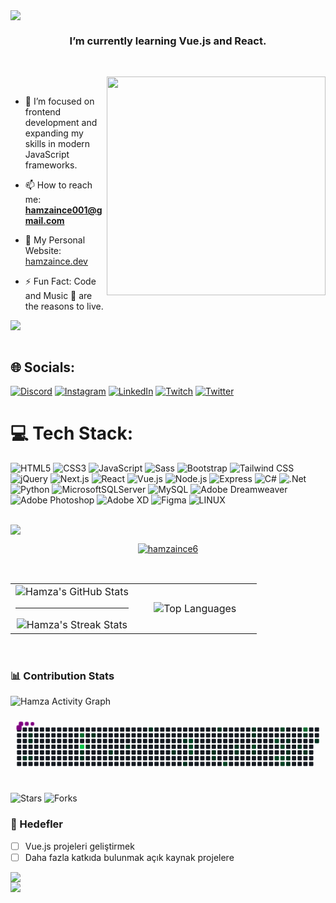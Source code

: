 <img src="https://capsule-render.vercel.app/api?type=waving&color=gradient&text=Hello!&height=100&section=header"/>
<h3 align="center">I’m currently learning Vue.js and React.</h3>

<br>

<p><img align="right" style="height:350px;" src="https://octodex.github.com/images/daftpunktocat-guy.gif" alt="" /></p>

<br>

- 🌱 I’m focused on frontend development and expanding my skills in modern JavaScript frameworks.
  
- 📫 How to reach me: **hamzaince001@gmail.com**

- 🚀 My Personal Website: [hamzaince.dev](https://hamzaince.dev/)

- ⚡ Fun Fact: Code and Music 🎵 are the reasons to live.

<a href="https://visitcount.itsvg.in">
  <img src="https://visitcount.itsvg.in/api?id=hamzaince6&label=Profile%20Views&color=0&pretty=false" />
</a>

<br>

<br>

## 🌐 Socials:
[![Discord](https://img.shields.io/badge/Discord-%237289DA.svg?logo=discord&logoColor=white)](https://discord.gg/AMCH3Fna2N) [![Instagram](https://img.shields.io/badge/Instagram-%23E4405F.svg?logo=Instagram&logoColor=white)](https://www.instagram.com/hamza.ince6/?hl=tr) [![LinkedIn](https://img.shields.io/badge/LinkedIn-%230077B5.svg?logo=linkedin&logoColor=white)](https://www.linkedin.com/in/hamzaince/) [![Twitch](https://img.shields.io/badge/Twitch-%239146FF.svg?logo=Twitch&logoColor=white)](https://www.twitch.tv/hamzaince6) [![Twitter](https://img.shields.io/badge/Twitter-%231DA1F2.svg?logo=Twitter&logoColor=white)](https://twitter.com/Hamza__ince) 
<br>

# 💻 Tech Stack:

![HTML5](https://img.shields.io/badge/html5-%23E34F26.svg?style=for-the-badge&logo=html5&logoColor=white) 
![CSS3](https://img.shields.io/badge/css3-%231572B6.svg?style=for-the-badge&logo=css3&logoColor=white) 
![JavaScript](https://img.shields.io/badge/javascript-%23323330.svg?style=for-the-badge&logo=javascript&logoColor=%23F7DF1E) 
![Sass](https://img.shields.io/badge/Sass-%23CC6699.svg?style=for-the-badge&logo=sass&logoColor=white)
![Bootstrap](https://img.shields.io/badge/bootstrap-%23563D7C.svg?style=for-the-badge&logo=bootstrap&logoColor=white) 
![Tailwind CSS](https://img.shields.io/badge/Tailwind%20CSS-06B6D4?style=for-the-badge&logo=tailwind-css&logoColor=white)
![jQuery](https://img.shields.io/badge/jQuery-0769AD?style=for-the-badge&logo=jquery&logoColor=white)
![Next.js](https://img.shields.io/badge/Next.js-000000?style=for-the-badge&logo=next.js&logoColor=white)
![React](https://img.shields.io/badge/React-20232A?style=for-the-badge&logo=react&logoColor=61DAFB) 
![Vue.js](https://img.shields.io/badge/vue.js-4FC08D?style=for-the-badge&logo=vue.js&logoColor=white) 
![Node.js](https://img.shields.io/badge/node.js-339933.svg?style=for-the-badge&logo=node.js&logoColor=white) 
![Express](https://img.shields.io/badge/Express-000000.svg?style=for-the-badge&logo=express&logoColor=white) 
![C#](https://img.shields.io/badge/c%23-%23239120.svg?style=for-the-badge&logo=c-sharp&logoColor=white) 
![.Net](https://img.shields.io/badge/.NET-5C2D91?style=for-the-badge&logo=.net&logoColor=white) 
![Python](https://img.shields.io/badge/python-3670A0?style=for-the-badge&logo=python&logoColor=ffdd54) 
![MicrosoftSQLServer](https://img.shields.io/badge/Microsoft%20SQL%20Server-CC2927?style=for-the-badge&logo=microsoft%20sql%20server&logoColor=white) 
![MySQL](https://img.shields.io/badge/mysql-%2300f.svg?style=for-the-badge&logo=mysql&logoColor=white) 
![Adobe Dreamweaver](https://img.shields.io/badge/Adobe%20Dreamweaver-FF61F6.svg?style=for-the-badge&logo=Adobe%20Dreamweaver&logoColor=white) 
![Adobe Photoshop](https://img.shields.io/badge/adobephotoshop-%2331A8FF.svg?style=for-the-badge&logo=adobephotoshop&logoColor=white) 
![Adobe XD](https://img.shields.io/badge/Adobe%20XD-470137?style=for-the-badge&logo=Adobe%20XD&logoColor=#FF61F6) 
![Figma](https://img.shields.io/badge/figma-%23F24E1E.svg?style=for-the-badge&logo=figma&logoColor=white) 
![LINUX](https://img.shields.io/badge/Linux-FCC624?style=for-the-badge&logo=linux&logoColor=black) 

<br>

<img src="https://user-images.githubusercontent.com/73097560/115834477-dbab4500-a447-11eb-908a-139a6edaec5c.gif"> 

<p align="center"> 
  <a href="https://github.com/ryo-ma/github-profile-trophy">
    <img src="https://github-profile-trophy.vercel.app/?username=hamzaince6&row=1&theme=radical" alt="hamzaince6" />
  </a>
</p>

<br>
  
<table border="0" align="center">
  <tr border="0">
    <td width="50%" align="center">
      <img src="https://github-readme-stats.vercel.app/api?username=hamzaince6&theme=radical&hide_border=false&include_all_commits=false&count_private=false" alt="Hamza's GitHub Stats">
      <hr>
      <img src="https://github-readme-streak-stats.herokuapp.com/?user=hamzaince6&theme=radical&hide_border=false" alt="Hamza's Streak Stats">
    </td>
    <td width="50%" align="center">
      <img align="center" src="https://github-readme-stats.anuraghazra1.vercel.app/api/top-langs/?username=hamzaince6&theme=radical&hide_border=true&no-bg=true&no-frame=true&langs_count=6" alt="Top Languages">
    </td>
  </tr>
</table>

<br>

### 📊 Contribution Stats
<img alt="Hamza Activity Graph" src="https://github-readme-activity-graph.vercel.app/graph/?username=hamzaince6&bg_color=1F222E&color=F8D866&line=F85D7F&point=FFFFFF&hide_border=true" alt="Hamza's Activity Graph" />

<br>

<svg xmlns="http://www.w3.org/2000/svg" viewBox="-16 -32 880 192" width="880" height="192"><desc>Generated with https://github.com/Platane/snk</desc><style>:root{--cb:#1b1f230a;--cs:purple;--ce:#161b22;--c0:#161b22;--c1:#01311f;--c2:#034525;--c3:#0f6d31;--c4:#00c647}.c{shape-rendering:geometricPrecision;fill:var(--ce);stroke-width:1px;stroke:var(--cb);animation:none 28300ms linear infinite;width:12px;height:12px}@keyframes c0{3.17%{fill:var(--c1)}3.19%,100%{fill:var(--ce)}}.c.c0{fill:var(--c1);animation-name:c0}@keyframes c1{1.4%{fill:var(--c1)}1.42%,100%{fill:var(--ce)}}.c.c1{fill:var(--c1);animation-name:c1}@keyframes c2{1.76%{fill:var(--c1)}1.78%,100%{fill:var(--ce)}}.c.c2{fill:var(--c1);animation-name:c2}@keyframes c3{2.82%{fill:var(--c1)}2.84%,100%{fill:var(--ce)}}.c.c3{fill:var(--c1);animation-name:c3}@keyframes c4{65.36%{fill:var(--c3)}65.38%,100%{fill:var(--ce)}}.c.c4{fill:var(--c3);animation-name:c4}@keyframes c5{94.34%{fill:var(--c4)}94.36%,100%{fill:var(--ce)}}.c.c5{fill:var(--c4);animation-name:c5}@keyframes c6{7.06%{fill:var(--c1)}7.08%,100%{fill:var(--ce)}}.c.c6{fill:var(--c1);animation-name:c6}@keyframes c7{7.41%{fill:var(--c1)}7.43%,100%{fill:var(--ce)}}.c.c7{fill:var(--c1);animation-name:c7}@keyframes c8{8.47%{fill:var(--c1)}8.49%,100%{fill:var(--ce)}}.c.c8{fill:var(--c1);animation-name:c8}@keyframes c9{9.53%{fill:var(--c1)}9.55%,100%{fill:var(--ce)}}.c.c9{fill:var(--c1);animation-name:c9}@keyframes ca{11.65%{fill:var(--c1)}11.67%,100%{fill:var(--ce)}}.c.ca{fill:var(--c1);animation-name:ca}@keyframes cb{13.06%{fill:var(--c1)}13.08%,100%{fill:var(--ce)}}.c.cb{fill:var(--c1);animation-name:cb}@keyframes cc{15.54%{fill:var(--c1)}15.56%,100%{fill:var(--ce)}}.c.cc{fill:var(--c1);animation-name:cc}@keyframes cd{19.78%{fill:var(--c1)}19.8%,100%{fill:var(--ce)}}.c.cd{fill:var(--c1);animation-name:cd}@keyframes ce{18.36%{fill:var(--c1)}18.38%,100%{fill:var(--ce)}}.c.ce{fill:var(--c1);animation-name:ce}@keyframes cf{21.19%{fill:var(--c1)}21.21%,100%{fill:var(--ce)}}.c.cf{fill:var(--c1);animation-name:cf}@keyframes cg{58.29%{fill:var(--c2)}58.31%,100%{fill:var(--ce)}}.c.cg{fill:var(--c2);animation-name:cg}@keyframes ch{57.94%{fill:var(--c2)}57.96%,100%{fill:var(--ce)}}.c.ch{fill:var(--c2);animation-name:ch}@keyframes ci{57.59%{fill:var(--c2)}57.61%,100%{fill:var(--ce)}}.c.ci{fill:var(--c2);animation-name:ci}@keyframes cj{23.66%{fill:var(--c1)}23.68%,100%{fill:var(--ce)}}.c.cj{fill:var(--c1);animation-name:cj}@keyframes ck{23.31%{fill:var(--c1)}23.33%,100%{fill:var(--ce)}}.c.ck{fill:var(--c1);animation-name:ck}@keyframes cl{31.09%{fill:var(--c1)}31.11%,100%{fill:var(--ce)}}.c.cl{fill:var(--c1);animation-name:cl}@keyframes cm{54.76%{fill:var(--c2)}54.78%,100%{fill:var(--ce)}}.c.cm{fill:var(--c2);animation-name:cm}@keyframes cn{25.43%{fill:var(--c1)}25.45%,100%{fill:var(--ce)}}.c.cn{fill:var(--c1);animation-name:cn}@keyframes co{25.08%{fill:var(--c1)}25.1%,100%{fill:var(--ce)}}.c.co{fill:var(--c1);animation-name:co}@keyframes cp{28.97%{fill:var(--c1)}28.99%,100%{fill:var(--ce)}}.c.cp{fill:var(--c1);animation-name:cp}@keyframes cq{28.61%{fill:var(--c1)}28.63%,100%{fill:var(--ce)}}.c.cq{fill:var(--c1);animation-name:cq}@keyframes cr{51.93%{fill:var(--c2)}51.95%,100%{fill:var(--ce)}}.c.cr{fill:var(--c2);animation-name:cr}@keyframes cs{26.85%{fill:var(--c1)}26.87%,100%{fill:var(--ce)}}.c.cs{fill:var(--c1);animation-name:cs}@keyframes ct{44.51%{fill:var(--c2)}44.53%,100%{fill:var(--ce)}}.c.ct{fill:var(--c2);animation-name:ct}@keyframes cu{46.28%{fill:var(--c2)}46.3%,100%{fill:var(--ce)}}.c.cu{fill:var(--c2);animation-name:cu}@keyframes cv{49.11%{fill:var(--c2)}49.13%,100%{fill:var(--ce)}}.c.cv{fill:var(--c2);animation-name:cv}@keyframes cw{45.22%{fill:var(--c2)}45.24%,100%{fill:var(--ce)}}.c.cw{fill:var(--c2);animation-name:cw}@keyframes cx{45.93%{fill:var(--c2)}45.95%,100%{fill:var(--ce)}}.c.cx{fill:var(--c2);animation-name:cx}@keyframes cy{46.99%{fill:var(--c2)}47.01%,100%{fill:var(--ce)}}.c.cy{fill:var(--c2);animation-name:cy}@keyframes cz{36.03%{fill:var(--c1)}36.05%,100%{fill:var(--ce)}}.c.cz{fill:var(--c1);animation-name:cz}@keyframes c10{36.74%{fill:var(--c1)}36.76%,100%{fill:var(--ce)}}.c.c10{fill:var(--c1);animation-name:c10}@keyframes c11{37.09%{fill:var(--c1)}37.11%,100%{fill:var(--ce)}}.c.c11{fill:var(--c1);animation-name:c11}@keyframes c12{37.45%{fill:var(--c1)}37.47%,100%{fill:var(--ce)}}.c.c12{fill:var(--c1);animation-name:c12}@keyframes c13{39.92%{fill:var(--c1)}39.94%,100%{fill:var(--ce)}}.c.c13{fill:var(--c1);animation-name:c13}@keyframes c14{79.5%{fill:var(--c3)}79.52%,100%{fill:var(--ce)}}.c.c14{fill:var(--c3);animation-name:c14}@keyframes c15{40.98%{fill:var(--c1)}41%,100%{fill:var(--ce)}}.c.c15{fill:var(--c1);animation-name:c15}@keyframes c16{39.21%{fill:var(--c1)}39.23%,100%{fill:var(--ce)}}.c.c16{fill:var(--c1);animation-name:c16}@keyframes c17{42.04%{fill:var(--c1)}42.06%,100%{fill:var(--ce)}}.c.c17{fill:var(--c1);animation-name:c17}.u{transform-origin:0 0;transform:scale(0,1);animation:none linear 28300ms infinite}@keyframes u0{1.4%{transform:scale(0.000,1)}1.42%,1.76%{transform:scale(0.033,1)}1.78%,2.82%{transform:scale(0.067,1)}2.84%,3.17%{transform:scale(0.100,1)}3.19%,7.06%{transform:scale(0.133,1)}7.08%,7.41%{transform:scale(0.167,1)}7.43%,8.47%{transform:scale(0.200,1)}8.49%,9.53%{transform:scale(0.233,1)}9.55%,11.65%{transform:scale(0.267,1)}11.67%,13.06%{transform:scale(0.300,1)}13.08%,15.54%{transform:scale(0.333,1)}15.56%,18.36%{transform:scale(0.367,1)}18.38%,19.78%{transform:scale(0.400,1)}19.8%,21.19%{transform:scale(0.433,1)}21.21%,23.31%{transform:scale(0.467,1)}23.33%,23.66%{transform:scale(0.500,1)}23.68%,25.08%{transform:scale(0.533,1)}25.1%,25.43%{transform:scale(0.567,1)}25.45%,26.85%{transform:scale(0.600,1)}26.87%,28.61%{transform:scale(0.633,1)}28.63%,28.97%{transform:scale(0.667,1)}28.99%,31.09%{transform:scale(0.700,1)}31.11%,36.03%{transform:scale(0.733,1)}36.05%,36.74%{transform:scale(0.767,1)}36.76%,37.09%{transform:scale(0.800,1)}37.11%,37.45%{transform:scale(0.833,1)}37.47%,39.21%{transform:scale(0.867,1)}39.23%,39.92%{transform:scale(0.900,1)}39.94%,40.98%{transform:scale(0.933,1)}41%,42.04%{transform:scale(0.967,1)}42.06%,100%{transform:scale(1.000,1)}}.u.u0{fill:var(--c1);animation-name:u0;transform-origin:0.0px 0}@keyframes u1{44.51%{transform:scale(0.000,1)}44.53%,45.22%{transform:scale(0.091,1)}45.24%,45.93%{transform:scale(0.182,1)}45.95%,46.28%{transform:scale(0.273,1)}46.3%,46.99%{transform:scale(0.364,1)}47.01%,49.11%{transform:scale(0.455,1)}49.13%,51.93%{transform:scale(0.545,1)}51.95%,54.76%{transform:scale(0.636,1)}54.78%,57.59%{transform:scale(0.727,1)}57.61%,57.94%{transform:scale(0.818,1)}57.96%,58.29%{transform:scale(0.909,1)}58.31%,100%{transform:scale(1.000,1)}}.u.u1{fill:var(--c2);animation-name:u1;transform-origin:578.2px 0}@keyframes u2{65.36%{transform:scale(0.000,1)}65.38%,79.5%{transform:scale(0.500,1)}79.52%,100%{transform:scale(1.000,1)}}.u.u2{fill:var(--c3);animation-name:u2;transform-origin:790.2px 0}@keyframes u3{94.34%{transform:scale(0.000,1)}94.36%,100%{transform:scale(1.000,1)}}.u.u3{fill:var(--c4);animation-name:u3;transform-origin:828.7px 0}.s{shape-rendering:geometricPrecision;fill:var(--cs);animation:none linear 28300ms infinite}@keyframes s0{0%,99.65%{transform:translate(0px,-16px)}0.35%{transform:translate(0px,0px)}1.06%{transform:translate(32px,0px)}2.83%{transform:translate(32px,80px)}3.18%{transform:translate(16px,80px)}3.53%{transform:translate(16px,64px)}7.07%{transform:translate(176px,64px)}7.42%{transform:translate(176px,80px)}7.77%{transform:translate(192px,80px)}8.48%{transform:translate(192px,48px)}8.83%{transform:translate(208px,48px)}9.54%{transform:translate(208px,16px)}10.6%{transform:translate(256px,16px)}11.66%{transform:translate(256px,64px)}12.72%{transform:translate(304px,64px)}13.07%{transform:translate(304px,48px)}14.49%{transform:translate(368px,48px)}15.55%{transform:translate(368px,0px)}17.67%{transform:translate(464px,0px)}18.37%{transform:translate(464px,32px)}19.08%{transform:translate(432px,32px)}19.79%{transform:translate(432px,64px)}20.49%{transform:translate(464px,64px)}21.2%{transform:translate(464px,96px)}22.97%{transform:translate(544px,96px)}23.67%{transform:translate(544px,64px)}25.09%{transform:translate(608px,64px)}25.44%{transform:translate(608px,48px)}26.15%{transform:translate(640px,48px)}26.5%{transform:translate(640px,64px)}27.21%{transform:translate(672px,64px)}28.27%{transform:translate(672px,16px)}28.62%{transform:translate(656px,16px)}28.98%,50.88%{transform:translate(656px,0px)}31.1%{transform:translate(560px,0px)}31.45%{transform:translate(560px,16px)}35.69%{transform:translate(752px,16px)}37.46%{transform:translate(752px,96px)}38.52%{transform:translate(800px,96px)}39.58%{transform:translate(800px,48px)}39.93%{transform:translate(784px,48px)}40.28%{transform:translate(784px,32px)}40.64%{transform:translate(800px,32px)}40.99%,79.86%{transform:translate(800px,16px)}41.7%{transform:translate(832px,16px)}42.05%{transform:translate(832px,32px)}44.52%{transform:translate(720px,32px)}44.88%{transform:translate(720px,48px)}45.23%{transform:translate(736px,48px)}45.94%{transform:translate(736px,80px)}46.29%{transform:translate(720px,80px)}46.64%{transform:translate(720px,96px)}47%{transform:translate(736px,96px)}49.12%{transform:translate(736px,0px)}51.94%{transform:translate(656px,48px)}53.71%{transform:translate(576px,48px)}54.77%{transform:translate(576px,96px)}55.12%{transform:translate(560px,96px)}55.83%{transform:translate(560px,64px)}57.6%{transform:translate(480px,64px)}58.66%{transform:translate(480px,16px)}65.37%,93.64%{transform:translate(176px,16px)}65.72%{transform:translate(176px,0px)}79.51%{transform:translate(800px,0px)}94.35%{transform:translate(176px,48px)}95.76%{transform:translate(112px,48px)}96.11%{transform:translate(112px,32px)}96.47%{transform:translate(96px,32px)}96.82%{transform:translate(96px,16px)}97.17%{transform:translate(80px,16px)}97.88%{transform:translate(80px,-16px)}}.s.s0{transform:translate(0px,-16px);animation-name:s0}@keyframes s1{0%,99.65%{transform:translate(16px,-16px)}0.35%{transform:translate(0px,-16px)}0.71%{transform:translate(0px,0px)}1.41%{transform:translate(32px,0px)}3.18%{transform:translate(32px,80px)}3.53%{transform:translate(16px,80px)}3.89%{transform:translate(16px,64px)}7.42%{transform:translate(176px,64px)}7.77%{transform:translate(176px,80px)}8.13%{transform:translate(192px,80px)}8.83%{transform:translate(192px,48px)}9.19%{transform:translate(208px,48px)}9.89%{transform:translate(208px,16px)}10.95%{transform:translate(256px,16px)}12.01%{transform:translate(256px,64px)}13.07%{transform:translate(304px,64px)}13.43%{transform:translate(304px,48px)}14.84%{transform:translate(368px,48px)}15.9%{transform:translate(368px,0px)}18.02%{transform:translate(464px,0px)}18.73%{transform:translate(464px,32px)}19.43%{transform:translate(432px,32px)}20.14%{transform:translate(432px,64px)}20.85%{transform:translate(464px,64px)}21.55%{transform:translate(464px,96px)}23.32%{transform:translate(544px,96px)}24.03%{transform:translate(544px,64px)}25.44%{transform:translate(608px,64px)}25.8%{transform:translate(608px,48px)}26.5%{transform:translate(640px,48px)}26.86%{transform:translate(640px,64px)}27.56%{transform:translate(672px,64px)}28.62%{transform:translate(672px,16px)}28.98%{transform:translate(656px,16px)}29.33%,51.24%{transform:translate(656px,0px)}31.45%{transform:translate(560px,0px)}31.8%{transform:translate(560px,16px)}36.04%{transform:translate(752px,16px)}37.81%{transform:translate(752px,96px)}38.87%{transform:translate(800px,96px)}39.93%{transform:translate(800px,48px)}40.28%{transform:translate(784px,48px)}40.64%{transform:translate(784px,32px)}40.99%{transform:translate(800px,32px)}41.34%,80.21%{transform:translate(800px,16px)}42.05%{transform:translate(832px,16px)}42.4%{transform:translate(832px,32px)}44.88%{transform:translate(720px,32px)}45.23%{transform:translate(720px,48px)}45.58%{transform:translate(736px,48px)}46.29%{transform:translate(736px,80px)}46.64%{transform:translate(720px,80px)}47%{transform:translate(720px,96px)}47.35%{transform:translate(736px,96px)}49.47%{transform:translate(736px,0px)}52.3%{transform:translate(656px,48px)}54.06%{transform:translate(576px,48px)}55.12%{transform:translate(576px,96px)}55.48%{transform:translate(560px,96px)}56.18%{transform:translate(560px,64px)}57.95%{transform:translate(480px,64px)}59.01%{transform:translate(480px,16px)}65.72%,93.99%{transform:translate(176px,16px)}66.08%{transform:translate(176px,0px)}79.86%{transform:translate(800px,0px)}94.7%{transform:translate(176px,48px)}96.11%{transform:translate(112px,48px)}96.47%{transform:translate(112px,32px)}96.82%{transform:translate(96px,32px)}97.17%{transform:translate(96px,16px)}97.53%{transform:translate(80px,16px)}98.23%{transform:translate(80px,-16px)}}.s.s1{transform:translate(16px,-16px);animation-name:s1}@keyframes s2{0%,99.65%{transform:translate(32px,-16px)}0.71%{transform:translate(0px,-16px)}1.06%{transform:translate(0px,0px)}1.77%{transform:translate(32px,0px)}3.53%{transform:translate(32px,80px)}3.89%{transform:translate(16px,80px)}4.24%{transform:translate(16px,64px)}7.77%{transform:translate(176px,64px)}8.13%{transform:translate(176px,80px)}8.48%{transform:translate(192px,80px)}9.19%{transform:translate(192px,48px)}9.54%{transform:translate(208px,48px)}10.25%{transform:translate(208px,16px)}11.31%{transform:translate(256px,16px)}12.37%{transform:translate(256px,64px)}13.43%{transform:translate(304px,64px)}13.78%{transform:translate(304px,48px)}15.19%{transform:translate(368px,48px)}16.25%{transform:translate(368px,0px)}18.37%{transform:translate(464px,0px)}19.08%{transform:translate(464px,32px)}19.79%{transform:translate(432px,32px)}20.49%{transform:translate(432px,64px)}21.2%{transform:translate(464px,64px)}21.91%{transform:translate(464px,96px)}23.67%{transform:translate(544px,96px)}24.38%{transform:translate(544px,64px)}25.8%{transform:translate(608px,64px)}26.15%{transform:translate(608px,48px)}26.86%{transform:translate(640px,48px)}27.21%{transform:translate(640px,64px)}27.92%{transform:translate(672px,64px)}28.98%{transform:translate(672px,16px)}29.33%{transform:translate(656px,16px)}29.68%,51.59%{transform:translate(656px,0px)}31.8%{transform:translate(560px,0px)}32.16%{transform:translate(560px,16px)}36.4%{transform:translate(752px,16px)}38.16%{transform:translate(752px,96px)}39.22%{transform:translate(800px,96px)}40.28%{transform:translate(800px,48px)}40.64%{transform:translate(784px,48px)}40.99%{transform:translate(784px,32px)}41.34%{transform:translate(800px,32px)}41.7%,80.57%{transform:translate(800px,16px)}42.4%{transform:translate(832px,16px)}42.76%{transform:translate(832px,32px)}45.23%{transform:translate(720px,32px)}45.58%{transform:translate(720px,48px)}45.94%{transform:translate(736px,48px)}46.64%{transform:translate(736px,80px)}47%{transform:translate(720px,80px)}47.35%{transform:translate(720px,96px)}47.7%{transform:translate(736px,96px)}49.82%{transform:translate(736px,0px)}52.65%{transform:translate(656px,48px)}54.42%{transform:translate(576px,48px)}55.48%{transform:translate(576px,96px)}55.83%{transform:translate(560px,96px)}56.54%{transform:translate(560px,64px)}58.3%{transform:translate(480px,64px)}59.36%{transform:translate(480px,16px)}66.08%,94.35%{transform:translate(176px,16px)}66.43%{transform:translate(176px,0px)}80.21%{transform:translate(800px,0px)}95.05%{transform:translate(176px,48px)}96.47%{transform:translate(112px,48px)}96.82%{transform:translate(112px,32px)}97.17%{transform:translate(96px,32px)}97.53%{transform:translate(96px,16px)}97.88%{transform:translate(80px,16px)}98.59%{transform:translate(80px,-16px)}}.s.s2{transform:translate(32px,-16px);animation-name:s2}@keyframes s3{0%,99.65%{transform:translate(48px,-16px)}1.06%{transform:translate(0px,-16px)}1.41%{transform:translate(0px,0px)}2.12%{transform:translate(32px,0px)}3.89%{transform:translate(32px,80px)}4.24%{transform:translate(16px,80px)}4.59%{transform:translate(16px,64px)}8.13%{transform:translate(176px,64px)}8.48%{transform:translate(176px,80px)}8.83%{transform:translate(192px,80px)}9.54%{transform:translate(192px,48px)}9.89%{transform:translate(208px,48px)}10.6%{transform:translate(208px,16px)}11.66%{transform:translate(256px,16px)}12.72%{transform:translate(256px,64px)}13.78%{transform:translate(304px,64px)}14.13%{transform:translate(304px,48px)}15.55%{transform:translate(368px,48px)}16.61%{transform:translate(368px,0px)}18.73%{transform:translate(464px,0px)}19.43%{transform:translate(464px,32px)}20.14%{transform:translate(432px,32px)}20.85%{transform:translate(432px,64px)}21.55%{transform:translate(464px,64px)}22.26%{transform:translate(464px,96px)}24.03%{transform:translate(544px,96px)}24.73%{transform:translate(544px,64px)}26.15%{transform:translate(608px,64px)}26.5%{transform:translate(608px,48px)}27.21%{transform:translate(640px,48px)}27.56%{transform:translate(640px,64px)}28.27%{transform:translate(672px,64px)}29.33%{transform:translate(672px,16px)}29.68%{transform:translate(656px,16px)}30.04%,51.94%{transform:translate(656px,0px)}32.16%{transform:translate(560px,0px)}32.51%{transform:translate(560px,16px)}36.75%{transform:translate(752px,16px)}38.52%{transform:translate(752px,96px)}39.58%{transform:translate(800px,96px)}40.64%{transform:translate(800px,48px)}40.99%{transform:translate(784px,48px)}41.34%{transform:translate(784px,32px)}41.7%{transform:translate(800px,32px)}42.05%,80.92%{transform:translate(800px,16px)}42.76%{transform:translate(832px,16px)}43.11%{transform:translate(832px,32px)}45.58%{transform:translate(720px,32px)}45.94%{transform:translate(720px,48px)}46.29%{transform:translate(736px,48px)}47%{transform:translate(736px,80px)}47.35%{transform:translate(720px,80px)}47.7%{transform:translate(720px,96px)}48.06%{transform:translate(736px,96px)}50.18%{transform:translate(736px,0px)}53%{transform:translate(656px,48px)}54.77%{transform:translate(576px,48px)}55.83%{transform:translate(576px,96px)}56.18%{transform:translate(560px,96px)}56.89%{transform:translate(560px,64px)}58.66%{transform:translate(480px,64px)}59.72%{transform:translate(480px,16px)}66.43%,94.7%{transform:translate(176px,16px)}66.78%{transform:translate(176px,0px)}80.57%{transform:translate(800px,0px)}95.41%{transform:translate(176px,48px)}96.82%{transform:translate(112px,48px)}97.17%{transform:translate(112px,32px)}97.53%{transform:translate(96px,32px)}97.88%{transform:translate(96px,16px)}98.23%{transform:translate(80px,16px)}98.94%{transform:translate(80px,-16px)}}.s.s3{transform:translate(48px,-16px);animation-name:s3}</style><rect class="c" x="2" y="2" rx="2" ry="2"/><rect class="c" x="2" y="18" rx="2" ry="2"/><rect class="c" x="2" y="34" rx="2" ry="2"/><rect class="c" x="2" y="50" rx="2" ry="2"/><rect class="c" x="2" y="66" rx="2" ry="2"/><rect class="c" x="2" y="82" rx="2" ry="2"/><rect class="c" x="2" y="98" rx="2" ry="2"/><rect class="c" x="18" y="2" rx="2" ry="2"/><rect class="c" x="18" y="18" rx="2" ry="2"/><rect class="c" x="18" y="34" rx="2" ry="2"/><rect class="c" x="18" y="50" rx="2" ry="2"/><rect class="c" x="18" y="66" rx="2" ry="2"/><rect class="c c0" x="18" y="82" rx="2" ry="2"/><rect class="c" x="18" y="98" rx="2" ry="2"/><rect class="c" x="34" y="2" rx="2" ry="2"/><rect class="c c1" x="34" y="18" rx="2" ry="2"/><rect class="c c2" x="34" y="34" rx="2" ry="2"/><rect class="c" x="34" y="50" rx="2" ry="2"/><rect class="c" x="34" y="66" rx="2" ry="2"/><rect class="c c3" x="34" y="82" rx="2" ry="2"/><rect class="c" x="34" y="98" rx="2" ry="2"/><rect class="c" x="50" y="2" rx="2" ry="2"/><rect class="c" x="50" y="18" rx="2" ry="2"/><rect class="c" x="50" y="34" rx="2" ry="2"/><rect class="c" x="50" y="50" rx="2" ry="2"/><rect class="c" x="50" y="66" rx="2" ry="2"/><rect class="c" x="50" y="82" rx="2" ry="2"/><rect class="c" x="50" y="98" rx="2" ry="2"/><rect class="c" x="66" y="2" rx="2" ry="2"/><rect class="c" x="66" y="18" rx="2" ry="2"/><rect class="c" x="66" y="34" rx="2" ry="2"/><rect class="c" x="66" y="50" rx="2" ry="2"/><rect class="c" x="66" y="66" rx="2" ry="2"/><rect class="c" x="66" y="82" rx="2" ry="2"/><rect class="c" x="66" y="98" rx="2" ry="2"/><rect class="c" x="82" y="2" rx="2" ry="2"/><rect class="c" x="82" y="18" rx="2" ry="2"/><rect class="c" x="82" y="34" rx="2" ry="2"/><rect class="c" x="82" y="50" rx="2" ry="2"/><rect class="c" x="82" y="66" rx="2" ry="2"/><rect class="c" x="82" y="82" rx="2" ry="2"/><rect class="c" x="82" y="98" rx="2" ry="2"/><rect class="c" x="98" y="2" rx="2" ry="2"/><rect class="c" x="98" y="18" rx="2" ry="2"/><rect class="c" x="98" y="34" rx="2" ry="2"/><rect class="c" x="98" y="50" rx="2" ry="2"/><rect class="c" x="98" y="66" rx="2" ry="2"/><rect class="c" x="98" y="82" rx="2" ry="2"/><rect class="c" x="98" y="98" rx="2" ry="2"/><rect class="c" x="114" y="2" rx="2" ry="2"/><rect class="c" x="114" y="18" rx="2" ry="2"/><rect class="c" x="114" y="34" rx="2" ry="2"/><rect class="c" x="114" y="50" rx="2" ry="2"/><rect class="c" x="114" y="66" rx="2" ry="2"/><rect class="c" x="114" y="82" rx="2" ry="2"/><rect class="c" x="114" y="98" rx="2" ry="2"/><rect class="c" x="130" y="2" rx="2" ry="2"/><rect class="c" x="130" y="18" rx="2" ry="2"/><rect class="c" x="130" y="34" rx="2" ry="2"/><rect class="c" x="130" y="50" rx="2" ry="2"/><rect class="c" x="130" y="66" rx="2" ry="2"/><rect class="c" x="130" y="82" rx="2" ry="2"/><rect class="c" x="130" y="98" rx="2" ry="2"/><rect class="c" x="146" y="2" rx="2" ry="2"/><rect class="c" x="146" y="18" rx="2" ry="2"/><rect class="c" x="146" y="34" rx="2" ry="2"/><rect class="c" x="146" y="50" rx="2" ry="2"/><rect class="c" x="146" y="66" rx="2" ry="2"/><rect class="c" x="146" y="82" rx="2" ry="2"/><rect class="c" x="146" y="98" rx="2" ry="2"/><rect class="c" x="162" y="2" rx="2" ry="2"/><rect class="c" x="162" y="18" rx="2" ry="2"/><rect class="c" x="162" y="34" rx="2" ry="2"/><rect class="c" x="162" y="50" rx="2" ry="2"/><rect class="c" x="162" y="66" rx="2" ry="2"/><rect class="c" x="162" y="82" rx="2" ry="2"/><rect class="c" x="162" y="98" rx="2" ry="2"/><rect class="c" x="178" y="2" rx="2" ry="2"/><rect class="c c4" x="178" y="18" rx="2" ry="2"/><rect class="c" x="178" y="34" rx="2" ry="2"/><rect class="c c5" x="178" y="50" rx="2" ry="2"/><rect class="c c6" x="178" y="66" rx="2" ry="2"/><rect class="c c7" x="178" y="82" rx="2" ry="2"/><rect class="c" x="178" y="98" rx="2" ry="2"/><rect class="c" x="194" y="2" rx="2" ry="2"/><rect class="c" x="194" y="18" rx="2" ry="2"/><rect class="c" x="194" y="34" rx="2" ry="2"/><rect class="c c8" x="194" y="50" rx="2" ry="2"/><rect class="c" x="194" y="66" rx="2" ry="2"/><rect class="c" x="194" y="82" rx="2" ry="2"/><rect class="c" x="194" y="98" rx="2" ry="2"/><rect class="c" x="210" y="2" rx="2" ry="2"/><rect class="c c9" x="210" y="18" rx="2" ry="2"/><rect class="c" x="210" y="34" rx="2" ry="2"/><rect class="c" x="210" y="50" rx="2" ry="2"/><rect class="c" x="210" y="66" rx="2" ry="2"/><rect class="c" x="210" y="82" rx="2" ry="2"/><rect class="c" x="210" y="98" rx="2" ry="2"/><rect class="c" x="226" y="2" rx="2" ry="2"/><rect class="c" x="226" y="18" rx="2" ry="2"/><rect class="c" x="226" y="34" rx="2" ry="2"/><rect class="c" x="226" y="50" rx="2" ry="2"/><rect class="c" x="226" y="66" rx="2" ry="2"/><rect class="c" x="226" y="82" rx="2" ry="2"/><rect class="c" x="226" y="98" rx="2" ry="2"/><rect class="c" x="242" y="2" rx="2" ry="2"/><rect class="c" x="242" y="18" rx="2" ry="2"/><rect class="c" x="242" y="34" rx="2" ry="2"/><rect class="c" x="242" y="50" rx="2" ry="2"/><rect class="c" x="242" y="66" rx="2" ry="2"/><rect class="c" x="242" y="82" rx="2" ry="2"/><rect class="c" x="242" y="98" rx="2" ry="2"/><rect class="c" x="258" y="2" rx="2" ry="2"/><rect class="c" x="258" y="18" rx="2" ry="2"/><rect class="c" x="258" y="34" rx="2" ry="2"/><rect class="c" x="258" y="50" rx="2" ry="2"/><rect class="c ca" x="258" y="66" rx="2" ry="2"/><rect class="c" x="258" y="82" rx="2" ry="2"/><rect class="c" x="258" y="98" rx="2" ry="2"/><rect class="c" x="274" y="2" rx="2" ry="2"/><rect class="c" x="274" y="18" rx="2" ry="2"/><rect class="c" x="274" y="34" rx="2" ry="2"/><rect class="c" x="274" y="50" rx="2" ry="2"/><rect class="c" x="274" y="66" rx="2" ry="2"/><rect class="c" x="274" y="82" rx="2" ry="2"/><rect class="c" x="274" y="98" rx="2" ry="2"/><rect class="c" x="290" y="2" rx="2" ry="2"/><rect class="c" x="290" y="18" rx="2" ry="2"/><rect class="c" x="290" y="34" rx="2" ry="2"/><rect class="c" x="290" y="50" rx="2" ry="2"/><rect class="c" x="290" y="66" rx="2" ry="2"/><rect class="c" x="290" y="82" rx="2" ry="2"/><rect class="c" x="290" y="98" rx="2" ry="2"/><rect class="c" x="306" y="2" rx="2" ry="2"/><rect class="c" x="306" y="18" rx="2" ry="2"/><rect class="c" x="306" y="34" rx="2" ry="2"/><rect class="c cb" x="306" y="50" rx="2" ry="2"/><rect class="c" x="306" y="66" rx="2" ry="2"/><rect class="c" x="306" y="82" rx="2" ry="2"/><rect class="c" x="306" y="98" rx="2" ry="2"/><rect class="c" x="322" y="2" rx="2" ry="2"/><rect class="c" x="322" y="18" rx="2" ry="2"/><rect class="c" x="322" y="34" rx="2" ry="2"/><rect class="c" x="322" y="50" rx="2" ry="2"/><rect class="c" x="322" y="66" rx="2" ry="2"/><rect class="c" x="322" y="82" rx="2" ry="2"/><rect class="c" x="322" y="98" rx="2" ry="2"/><rect class="c" x="338" y="2" rx="2" ry="2"/><rect class="c" x="338" y="18" rx="2" ry="2"/><rect class="c" x="338" y="34" rx="2" ry="2"/><rect class="c" x="338" y="50" rx="2" ry="2"/><rect class="c" x="338" y="66" rx="2" ry="2"/><rect class="c" x="338" y="82" rx="2" ry="2"/><rect class="c" x="338" y="98" rx="2" ry="2"/><rect class="c" x="354" y="2" rx="2" ry="2"/><rect class="c" x="354" y="18" rx="2" ry="2"/><rect class="c" x="354" y="34" rx="2" ry="2"/><rect class="c" x="354" y="50" rx="2" ry="2"/><rect class="c" x="354" y="66" rx="2" ry="2"/><rect class="c" x="354" y="82" rx="2" ry="2"/><rect class="c" x="354" y="98" rx="2" ry="2"/><rect class="c cc" x="370" y="2" rx="2" ry="2"/><rect class="c" x="370" y="18" rx="2" ry="2"/><rect class="c" x="370" y="34" rx="2" ry="2"/><rect class="c" x="370" y="50" rx="2" ry="2"/><rect class="c" x="370" y="66" rx="2" ry="2"/><rect class="c" x="370" y="82" rx="2" ry="2"/><rect class="c" x="370" y="98" rx="2" ry="2"/><rect class="c" x="386" y="2" rx="2" ry="2"/><rect class="c" x="386" y="18" rx="2" ry="2"/><rect class="c" x="386" y="34" rx="2" ry="2"/><rect class="c" x="386" y="50" rx="2" ry="2"/><rect class="c" x="386" y="66" rx="2" ry="2"/><rect class="c" x="386" y="82" rx="2" ry="2"/><rect class="c" x="386" y="98" rx="2" ry="2"/><rect class="c" x="402" y="2" rx="2" ry="2"/><rect class="c" x="402" y="18" rx="2" ry="2"/><rect class="c" x="402" y="34" rx="2" ry="2"/><rect class="c" x="402" y="50" rx="2" ry="2"/><rect class="c" x="402" y="66" rx="2" ry="2"/><rect class="c" x="402" y="82" rx="2" ry="2"/><rect class="c" x="402" y="98" rx="2" ry="2"/><rect class="c" x="418" y="2" rx="2" ry="2"/><rect class="c" x="418" y="18" rx="2" ry="2"/><rect class="c" x="418" y="34" rx="2" ry="2"/><rect class="c" x="418" y="50" rx="2" ry="2"/><rect class="c" x="418" y="66" rx="2" ry="2"/><rect class="c" x="418" y="82" rx="2" ry="2"/><rect class="c" x="418" y="98" rx="2" ry="2"/><rect class="c" x="434" y="2" rx="2" ry="2"/><rect class="c" x="434" y="18" rx="2" ry="2"/><rect class="c" x="434" y="34" rx="2" ry="2"/><rect class="c" x="434" y="50" rx="2" ry="2"/><rect class="c cd" x="434" y="66" rx="2" ry="2"/><rect class="c" x="434" y="82" rx="2" ry="2"/><rect class="c" x="434" y="98" rx="2" ry="2"/><rect class="c" x="450" y="2" rx="2" ry="2"/><rect class="c" x="450" y="18" rx="2" ry="2"/><rect class="c" x="450" y="34" rx="2" ry="2"/><rect class="c" x="450" y="50" rx="2" ry="2"/><rect class="c" x="450" y="66" rx="2" ry="2"/><rect class="c" x="450" y="82" rx="2" ry="2"/><rect class="c" x="450" y="98" rx="2" ry="2"/><rect class="c" x="466" y="2" rx="2" ry="2"/><rect class="c" x="466" y="18" rx="2" ry="2"/><rect class="c ce" x="466" y="34" rx="2" ry="2"/><rect class="c" x="466" y="50" rx="2" ry="2"/><rect class="c" x="466" y="66" rx="2" ry="2"/><rect class="c" x="466" y="82" rx="2" ry="2"/><rect class="c cf" x="466" y="98" rx="2" ry="2"/><rect class="c" x="482" y="2" rx="2" ry="2"/><rect class="c" x="482" y="18" rx="2" ry="2"/><rect class="c cg" x="482" y="34" rx="2" ry="2"/><rect class="c ch" x="482" y="50" rx="2" ry="2"/><rect class="c ci" x="482" y="66" rx="2" ry="2"/><rect class="c" x="482" y="82" rx="2" ry="2"/><rect class="c" x="482" y="98" rx="2" ry="2"/><rect class="c" x="498" y="2" rx="2" ry="2"/><rect class="c" x="498" y="18" rx="2" ry="2"/><rect class="c" x="498" y="34" rx="2" ry="2"/><rect class="c" x="498" y="50" rx="2" ry="2"/><rect class="c" x="498" y="66" rx="2" ry="2"/><rect class="c" x="498" y="82" rx="2" ry="2"/><rect class="c" x="498" y="98" rx="2" ry="2"/><rect class="c" x="514" y="2" rx="2" ry="2"/><rect class="c" x="514" y="18" rx="2" ry="2"/><rect class="c" x="514" y="34" rx="2" ry="2"/><rect class="c" x="514" y="50" rx="2" ry="2"/><rect class="c" x="514" y="66" rx="2" ry="2"/><rect class="c" x="514" y="82" rx="2" ry="2"/><rect class="c" x="514" y="98" rx="2" ry="2"/><rect class="c" x="530" y="2" rx="2" ry="2"/><rect class="c" x="530" y="18" rx="2" ry="2"/><rect class="c" x="530" y="34" rx="2" ry="2"/><rect class="c" x="530" y="50" rx="2" ry="2"/><rect class="c" x="530" y="66" rx="2" ry="2"/><rect class="c" x="530" y="82" rx="2" ry="2"/><rect class="c" x="530" y="98" rx="2" ry="2"/><rect class="c" x="546" y="2" rx="2" ry="2"/><rect class="c" x="546" y="18" rx="2" ry="2"/><rect class="c" x="546" y="34" rx="2" ry="2"/><rect class="c" x="546" y="50" rx="2" ry="2"/><rect class="c cj" x="546" y="66" rx="2" ry="2"/><rect class="c ck" x="546" y="82" rx="2" ry="2"/><rect class="c" x="546" y="98" rx="2" ry="2"/><rect class="c cl" x="562" y="2" rx="2" ry="2"/><rect class="c" x="562" y="18" rx="2" ry="2"/><rect class="c" x="562" y="34" rx="2" ry="2"/><rect class="c" x="562" y="50" rx="2" ry="2"/><rect class="c" x="562" y="66" rx="2" ry="2"/><rect class="c" x="562" y="82" rx="2" ry="2"/><rect class="c" x="562" y="98" rx="2" ry="2"/><rect class="c" x="578" y="2" rx="2" ry="2"/><rect class="c" x="578" y="18" rx="2" ry="2"/><rect class="c" x="578" y="34" rx="2" ry="2"/><rect class="c" x="578" y="50" rx="2" ry="2"/><rect class="c" x="578" y="66" rx="2" ry="2"/><rect class="c" x="578" y="82" rx="2" ry="2"/><rect class="c cm" x="578" y="98" rx="2" ry="2"/><rect class="c" x="594" y="2" rx="2" ry="2"/><rect class="c" x="594" y="18" rx="2" ry="2"/><rect class="c" x="594" y="34" rx="2" ry="2"/><rect class="c" x="594" y="50" rx="2" ry="2"/><rect class="c" x="594" y="66" rx="2" ry="2"/><rect class="c" x="594" y="82" rx="2" ry="2"/><rect class="c" x="594" y="98" rx="2" ry="2"/><rect class="c" x="610" y="2" rx="2" ry="2"/><rect class="c" x="610" y="18" rx="2" ry="2"/><rect class="c" x="610" y="34" rx="2" ry="2"/><rect class="c cn" x="610" y="50" rx="2" ry="2"/><rect class="c co" x="610" y="66" rx="2" ry="2"/><rect class="c" x="610" y="82" rx="2" ry="2"/><rect class="c" x="610" y="98" rx="2" ry="2"/><rect class="c" x="626" y="2" rx="2" ry="2"/><rect class="c" x="626" y="18" rx="2" ry="2"/><rect class="c" x="626" y="34" rx="2" ry="2"/><rect class="c" x="626" y="50" rx="2" ry="2"/><rect class="c" x="626" y="66" rx="2" ry="2"/><rect class="c" x="626" y="82" rx="2" ry="2"/><rect class="c" x="626" y="98" rx="2" ry="2"/><rect class="c" x="642" y="2" rx="2" ry="2"/><rect class="c" x="642" y="18" rx="2" ry="2"/><rect class="c" x="642" y="34" rx="2" ry="2"/><rect class="c" x="642" y="50" rx="2" ry="2"/><rect class="c" x="642" y="66" rx="2" ry="2"/><rect class="c" x="642" y="82" rx="2" ry="2"/><rect class="c" x="642" y="98" rx="2" ry="2"/><rect class="c cp" x="658" y="2" rx="2" ry="2"/><rect class="c cq" x="658" y="18" rx="2" ry="2"/><rect class="c" x="658" y="34" rx="2" ry="2"/><rect class="c cr" x="658" y="50" rx="2" ry="2"/><rect class="c cs" x="658" y="66" rx="2" ry="2"/><rect class="c" x="658" y="82" rx="2" ry="2"/><rect class="c" x="658" y="98" rx="2" ry="2"/><rect class="c" x="674" y="2" rx="2" ry="2"/><rect class="c" x="674" y="18" rx="2" ry="2"/><rect class="c" x="674" y="34" rx="2" ry="2"/><rect class="c" x="674" y="50" rx="2" ry="2"/><rect class="c" x="674" y="66" rx="2" ry="2"/><rect class="c" x="674" y="82" rx="2" ry="2"/><rect class="c" x="674" y="98" rx="2" ry="2"/><rect class="c" x="690" y="2" rx="2" ry="2"/><rect class="c" x="690" y="18" rx="2" ry="2"/><rect class="c" x="690" y="34" rx="2" ry="2"/><rect class="c" x="690" y="50" rx="2" ry="2"/><rect class="c" x="690" y="66" rx="2" ry="2"/><rect class="c" x="690" y="82" rx="2" ry="2"/><rect class="c" x="690" y="98" rx="2" ry="2"/><rect class="c" x="706" y="2" rx="2" ry="2"/><rect class="c" x="706" y="18" rx="2" ry="2"/><rect class="c" x="706" y="34" rx="2" ry="2"/><rect class="c" x="706" y="50" rx="2" ry="2"/><rect class="c" x="706" y="66" rx="2" ry="2"/><rect class="c" x="706" y="82" rx="2" ry="2"/><rect class="c" x="706" y="98" rx="2" ry="2"/><rect class="c" x="722" y="2" rx="2" ry="2"/><rect class="c" x="722" y="18" rx="2" ry="2"/><rect class="c ct" x="722" y="34" rx="2" ry="2"/><rect class="c" x="722" y="50" rx="2" ry="2"/><rect class="c" x="722" y="66" rx="2" ry="2"/><rect class="c cu" x="722" y="82" rx="2" ry="2"/><rect class="c" x="722" y="98" rx="2" ry="2"/><rect class="c cv" x="738" y="2" rx="2" ry="2"/><rect class="c" x="738" y="18" rx="2" ry="2"/><rect class="c" x="738" y="34" rx="2" ry="2"/><rect class="c cw" x="738" y="50" rx="2" ry="2"/><rect class="c" x="738" y="66" rx="2" ry="2"/><rect class="c cx" x="738" y="82" rx="2" ry="2"/><rect class="c cy" x="738" y="98" rx="2" ry="2"/><rect class="c" x="754" y="2" rx="2" ry="2"/><rect class="c" x="754" y="18" rx="2" ry="2"/><rect class="c cz" x="754" y="34" rx="2" ry="2"/><rect class="c" x="754" y="50" rx="2" ry="2"/><rect class="c c10" x="754" y="66" rx="2" ry="2"/><rect class="c c11" x="754" y="82" rx="2" ry="2"/><rect class="c c12" x="754" y="98" rx="2" ry="2"/><rect class="c" x="770" y="2" rx="2" ry="2"/><rect class="c" x="770" y="18" rx="2" ry="2"/><rect class="c" x="770" y="34" rx="2" ry="2"/><rect class="c" x="770" y="50" rx="2" ry="2"/><rect class="c" x="770" y="66" rx="2" ry="2"/><rect class="c" x="770" y="82" rx="2" ry="2"/><rect class="c" x="770" y="98" rx="2" ry="2"/><rect class="c" x="786" y="2" rx="2" ry="2"/><rect class="c" x="786" y="18" rx="2" ry="2"/><rect class="c" x="786" y="34" rx="2" ry="2"/><rect class="c c13" x="786" y="50" rx="2" ry="2"/><rect class="c" x="786" y="66" rx="2" ry="2"/><rect class="c" x="786" y="82" rx="2" ry="2"/><rect class="c" x="786" y="98" rx="2" ry="2"/><rect class="c c14" x="802" y="2" rx="2" ry="2"/><rect class="c c15" x="802" y="18" rx="2" ry="2"/><rect class="c" x="802" y="34" rx="2" ry="2"/><rect class="c" x="802" y="50" rx="2" ry="2"/><rect class="c c16" x="802" y="66" rx="2" ry="2"/><rect class="c" x="802" y="82" rx="2" ry="2"/><rect class="c" x="802" y="98" rx="2" ry="2"/><rect class="c" x="818" y="2" rx="2" ry="2"/><rect class="c" x="818" y="18" rx="2" ry="2"/><rect class="c" x="818" y="34" rx="2" ry="2"/><rect class="c" x="818" y="50" rx="2" ry="2"/><rect class="c" x="818" y="66" rx="2" ry="2"/><rect class="c" x="818" y="82" rx="2" ry="2"/><rect class="c" x="818" y="98" rx="2" ry="2"/><rect class="c" x="834" y="2" rx="2" ry="2"/><rect class="c" x="834" y="18" rx="2" ry="2"/><rect class="c c17" x="834" y="34" rx="2" ry="2"/><rect class="u u0" height="12" width="578.8" x="0.0" y="144"/><rect class="u u1" height="12" width="212.6" x="578.2" y="144"/><rect class="u u2" height="12" width="39.1" x="790.2" y="144"/><rect class="u u3" height="12" width="19.9" x="828.7" y="144"/><rect class="s s0" x="0.8" y="0.8" width="14.4" height="14.4" rx="4.5" ry="4.5"/><rect class="s s1" x="1.8" y="1.8" width="12.3" height="12.3" rx="4.1" ry="4.1"/><rect class="s s2" x="2.6" y="2.6" width="10.8" height="10.8" rx="3.6" ry="3.6"/><rect class="s s3" x="3.0" y="3.0" width="9.9" height="9.9" rx="3.3" ry="3.3"/></svg>


![Stars](https://img.shields.io/github/stars/hamzaince6?style=social)
![Forks](https://img.shields.io/github/forks/hamzaince6?style=social)

### 🎯 Hedefler
- [ ] Vue.js projeleri geliştirmek
- [ ] Daha fazla katkıda bulunmak açık kaynak projelere

<img src="https://user-images.githubusercontent.com/73097560/115834477-dbab4500-a447-11eb-908a-139a6edaec5c.gif"> 

<br>

<img src="https://capsule-render.vercel.app/api?type=waving&color=gradient&height=100&section=footer"/>
